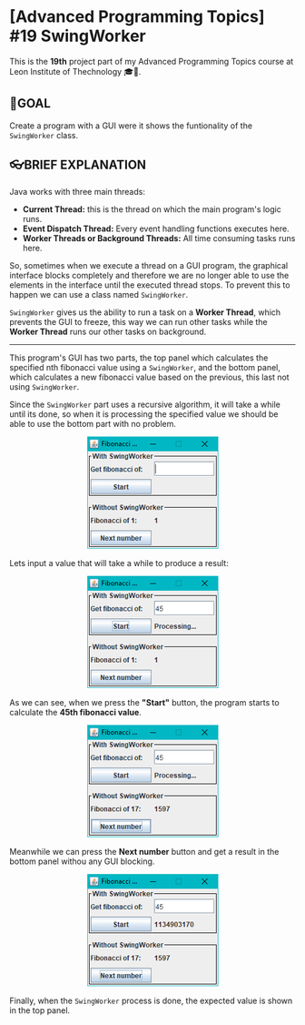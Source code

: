 # [Advanced Programming Topics] #19 SwingWorker

This is the **19th** project part of my Advanced Programming Topics course at Leon Institute of Thechnology :mortar_board::lion:.

## :dart:GOAL

Create a program with a GUI were it shows the funtionality of the `SwingWorker` class.

## :eyeglasses:BRIEF EXPLANATION

Java works with three main threads:

- **Current Thread:** this is the thread on which the main program's logic runs.
- **Event Dispatch Thread:** Every event handling functions executes here.
- **Worker Threads or Background Threads:** All time consuming tasks runs here.

So, sometimes when we execute a thread on a GUI program, the graphical interface blocks completely and therefore we are no longer able to use the elements in the interface until the executed thread stops. To prevent this to happen we can use a class named `SwingWorker`.

`SwingWorker` gives us the ability to run a task on a **Worker Thread**, which prevents the GUI to freeze, this way we can run other tasks while the **Worker Thread** runs our other tasks on background.

---

This program's GUI has two parts, the top panel which calculates the specified nth fibonacci value using a `SwingWorker`, and the bottom panel, which calculates a new fibonacci value based on the previous, this last not using `SwingWorker`.

Since the `SwingWorker` part uses a recursive algorithm, it will take a while until its done, so when it is processing the specified value we should be able to use the bottom part with no problem.

<p align="center">
<img src="./snapshots/Annotation 2020-05-26 173243.png"/>
</p>

Lets input a value that will take a while to produce a result:

<p align="center">
<img src="./snapshots/Annotation 2020-05-26 173514.png"/>
</p>

As we can see, when we press the **"Start"** button, the program starts to calculate the **45th fibonacci value**.

<p align="center">
<img src="./snapshots/Annotation 2020-05-26 173530.png"/>
</p>

Meanwhile we can press the **Next number** button and get a result in the bottom panel withou any GUI blocking.

<p align="center">
<img src="./snapshots/Annotation 2020-05-26 173540.png"/>
</p>

Finally, when the `SwingWorker` process is done, the expected value is shown in the top panel.
